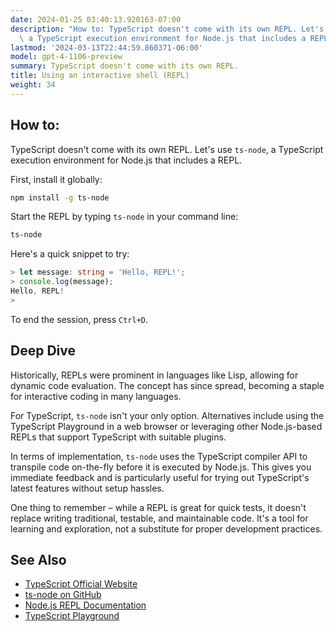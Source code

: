 ```yaml
---
date: 2024-01-25 03:40:13.920163-07:00
description: "How to: TypeScript doesn't come with its own REPL. Let's use `ts-node`,\
  \ a TypeScript execution environment for Node.js that includes a REPL. First,\u2026"
lastmod: '2024-03-13T22:44:59.860371-06:00'
model: gpt-4-1106-preview
summary: TypeScript doesn't come with its own REPL.
title: Using an interactive shell (REPL)
weight: 34
---
```


## How to:
TypeScript doesn't come with its own REPL. Let's use `ts-node`, a TypeScript execution environment for Node.js that includes a REPL.

First, install it globally:
```bash
npm install -g ts-node
```

Start the REPL by typing `ts-node` in your command line:
```bash
ts-node
```

Here's a quick snippet to try:
```TypeScript
> let message: string = 'Hello, REPL!';
> console.log(message);
Hello, REPL!
> 
```
To end the session, press `Ctrl+D`.

## Deep Dive
Historically, REPLs were prominent in languages like Lisp, allowing for dynamic code evaluation. The concept has since spread, becoming a staple for interactive coding in many languages.

For TypeScript, `ts-node` isn't your only option. Alternatives include using the TypeScript Playground in a web browser or leveraging other Node.js-based REPLs that support TypeScript with suitable plugins.

In terms of implementation, `ts-node` uses the TypeScript compiler API to transpile code on-the-fly before it is executed by Node.js. This gives you immediate feedback and is particularly useful for trying out TypeScript's latest features without setup hassles.

One thing to remember – while a REPL is great for quick tests, it doesn't replace writing traditional, testable, and maintainable code. It's a tool for learning and exploration, not a substitute for proper development practices.

## See Also
- [TypeScript Official Website](https://www.typescriptlang.org/)
- [ts-node on GitHub](https://github.com/TypeStrong/ts-node)
- [Node.js REPL Documentation](https://nodejs.org/api/repl.html)
- [TypeScript Playground](https://www.typescriptlang.org/play)
